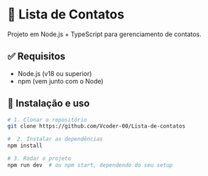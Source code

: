 # 📇 Lista de Contatos

Projeto em Node.js + TypeScript para gerenciamento de contatos.

## ✅ Requisitos

- Node.js (v18 ou superior)
- npm (vem junto com o Node)

## 🚀 Instalação e uso

```bash
# 1. Clonar o repositório
git clone https://github.com/Vcoder-00/Lista-de-contatos

#  2. Instalar as dependências
npm install

# 3. Rodar o projeto
npm run dev  # ou npm start, dependendo do seu setup
